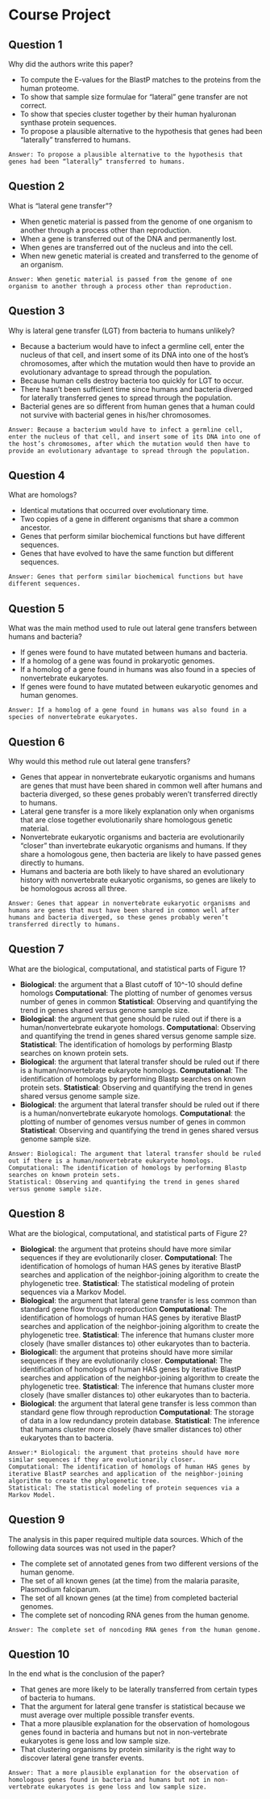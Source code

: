 # Course Project

## Question 1
Why did the authors write this paper?
* To compute the E-values for the BlastP matches to the proteins from the human proteome.
* To show that sample size formulae for “lateral” gene transfer are not correct.
* To show that species cluster together by their human hyaluronan synthase protein sequences.
* To propose a plausible alternative to the hypothesis that genes had been “laterally” transferred to humans.
```
Answer: To propose a plausible alternative to the hypothesis that genes had been “laterally” transferred to humans.
```

## Question 2
What is “lateral gene transfer”?
* When genetic material is passed from the genome of one organism to another through a process other than reproduction.
* When a gene is transferred out of the DNA and permanently lost.
* When genes are transferred out of the nucleus and into the cell.
* When new genetic material is created and transferred to the genome of an organism.
```
Answer: When genetic material is passed from the genome of one organism to another through a process other than reproduction.
```

## Question 3
Why is lateral gene transfer (LGT) from bacteria to humans unlikely?
* Because a bacterium would have to infect a germline cell, enter the nucleus of that cell, and insert some of its DNA into one of the host’s chromosomes, after which the mutation would then have to provide an evolutionary advantage to spread through the population.
* Because human cells destroy bacteria too quickly for LGT to occur.
* There hasn’t been sufficient time since humans and bacteria diverged for laterally transferred genes to spread through the population.
* Bacterial genes are so different from human genes that a human could not survive with bacterial genes in his/her chromosomes.
```
Answer: Because a bacterium would have to infect a germline cell, enter the nucleus of that cell, and insert some of its DNA into one of the host’s chromosomes, after which the mutation would then have to provide an evolutionary advantage to spread through the population.
```

## Question 4
What are homologs?
* Identical mutations that occurred over evolutionary time.
* Two copies of a gene in different organisms that share a common ancestor.
* Genes that perform similar biochemical functions but have different sequences.
* Genes that have evolved to have the same function but different sequences.
```
Answer: Genes that perform similar biochemical functions but have different sequences.
```

## Question 5
What was the main method used to rule out lateral gene transfers between humans and bacteria?
* If genes were found to have mutated between humans and bacteria.
* If a homolog of a gene was found in prokaryotic genomes.
* If a homolog of a gene found in humans was also found in a species of nonvertebrate eukaryotes.
* If genes were found to have mutated between eukaryotic genomes and human genomes.
```
Answer: If a homolog of a gene found in humans was also found in a species of nonvertebrate eukaryotes.
```

## Question 6
Why would this method rule out lateral gene transfers?
* Genes that appear in nonvertebrate eukaryotic organisms and humans are genes that must have been shared in common well after humans and bacteria diverged, so these genes probably weren’t transferred directly to humans.
* Lateral gene transfer is a more likely explanation only when organisms that are close together evolutionarily share homologous genetic material.
* Nonvertebrate eukaryotic organisms and bacteria are evolutionarily “closer” than invertebrate eukaryotic organisms and humans. If they share a homologous gene, then bacteria are likely to have passed genes directly to humans.
* Humans and bacteria are both likely to have shared an evolutionary history with nonvertebrate eukaryotic organisms, so genes are likely to be homologous across all three.
```
Answer: Genes that appear in nonvertebrate eukaryotic organisms and humans are genes that must have been shared in common well after humans and bacteria diverged, so these genes probably weren’t transferred directly to humans.
```

## Question 7
What are the biological, computational, and statistical parts of Figure 1?
* **Biological**: the argument that a Blast cutoff of 10^-10 should define homologs
**Computational**: The plotting of number of genomes versus number of genes in common
**Statistical**: Observing and quantifying the trend in genes shared versus genome sample size.
* **Biological**: the argument that gene should be ruled out if there is a human/nonvertebrate eukaryote homologs.
**Computationa**l: Observing and quantifying the trend in genes shared versus genome sample size.
**Statistical**: The identification of homologs by performing Blastp searches on known protein sets.
* **Biological**: the argument that lateral transfer should be ruled out if there is a human/nonvertebrate eukaryote homologs.
**Computational**: The identification of homologs by performing Blastp searches on known protein sets.
**Statistical**: Observing and quantifying the trend in genes shared versus genome sample size.
* **Biological**: the argument that lateral transfer should be ruled out if there is a human/nonvertebrate eukaryote homologs.
**Computational**: the plotting of number of genomes versus number of genes in common
**Statistical**: Observing and quantifying the trend in genes shared versus genome sample size.
```
Answer: Biological: The argument that lateral transfer should be ruled out if there is a human/nonvertebrate eukaryote homologs.
Computational: The identification of homologs by performing Blastp searches on known protein sets.
Statistical: Observing and quantifying the trend in genes shared versus genome sample size.
```

## Question 8
What are the biological, computational, and statistical parts of Figure 2?
* **Biological**: the argument that proteins should have more similar sequences if they are evolutionarily closer.
**Computational**: The identification of homologs of human HAS genes by iterative BlastP searches and application of the neighbor-joining algorithm to create the phylogenetic tree.
**Statistical**: The statistical modeling of protein sequences via a Markov Model.
* **Biological**: the argument that lateral gene transfer is less common than standard gene flow through reproduction
**Computational**: The identification of homologs of human HAS genes by iterative BlastP searches and application of the neighbor-joining algorithm to create the phylogenetic tree.
**Statistical**: The inference that humans cluster more closely (have smaller distances to) other eukaryotes than to bacteria.
* **Biological**l: the argument that proteins should have more similar sequences if they are evolutionarily closer.
**Computational**: The identification of homologs of human HAS genes by iterative BlastP searches and application of the neighbor-joining algorithm to create the phylogenetic tree.
**Statistical**: The inference that humans cluster more closely (have smaller distances to) other eukaryotes than to bacteria.
* **Biological**: the argument that lateral gene transfer is less common than standard gene flow through reproduction
**Computational**: The storage of data in a low redundancy protein database.
**Statistical**: The inference that humans cluster more closely (have smaller distances to) other eukaryotes than to bacteria.
```
Answer:* Biological: the argument that proteins should have more similar sequences if they are evolutionarily closer.
Computational: The identification of homologs of human HAS genes by iterative BlastP searches and application of the neighbor-joining algorithm to create the phylogenetic tree.
Statistical: The statistical modeling of protein sequences via a Markov Model.
```

## Question 9
The analysis in this paper required multiple data sources. Which of the following data sources was not used in the paper?
* The complete set of annotated genes from two different versions of the human genome.
* The set of all known genes (at the time) from the malaria parasite, Plasmodium falciparum.
* The set of all known genes (at the time) from completed bacterial genomes.
* The complete set of noncoding RNA genes from the human genome.
```
Answer: The complete set of noncoding RNA genes from the human genome.
```

## Question 10
In the end what is the conclusion of the paper?
* That genes are more likely to be laterally transferred from certain types of bacteria to humans.
* That the argument for lateral gene transfer is statistical because we must average over multiple possible transfer events.
* That a more plausible explanation for the observation of homologous genes found in bacteria and humans but not in non-vertebrate eukaryotes is gene loss and low sample size.
* That clustering organisms by protein similarity is the right way to discover lateral gene transfer events.
```
Answer: That a more plausible explanation for the observation of homologous genes found in bacteria and humans but not in non-vertebrate eukaryotes is gene loss and low sample size.
```
